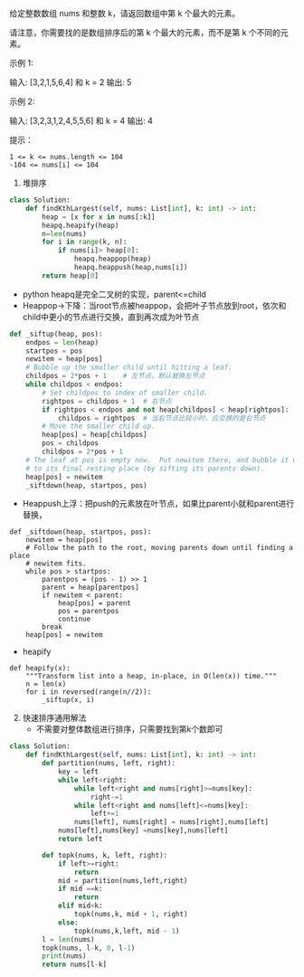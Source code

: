 给定整数数组 nums 和整数 k，请返回数组中第 k 个最大的元素。

请注意，你需要找的是数组排序后的第 k 个最大的元素，而不是第 k 个不同的元素。

 

示例 1:

输入: [3,2,1,5,6,4] 和 k = 2
输出: 5

示例 2:

输入: [3,2,3,1,2,4,5,5,6] 和 k = 4
输出: 4

 

提示：

    1 <= k <= nums.length <= 104
    -104 <= nums[i] <= 104



1. 堆排序

```python
class Solution:
    def findKthLargest(self, nums: List[int], k: int) -> int:
        heap = [x for x in nums[:k]]
        heapq.heapify(heap)
        n=len(nums)
        for i in range(k, n):
            if nums[i]> heap[0]:
                heapq.heappop(heap)
                heapq.heappush(heap,nums[i])
        return heap[0]
```

- python heapq是完全二叉树的实现，parent<=child
- Heappop->下降：当root节点被heappop，会把叶子节点放到root，依次和child中更小的节点进行交换，直到再次成为叶节点

```python
def _siftup(heap, pos):
    endpos = len(heap)
    startpos = pos
    newitem = heap[pos]
    # Bubble up the smaller child until hitting a leaf.
    childpos = 2*pos + 1    # 左节点，默认替换左节点
    while childpos < endpos:
        # Set childpos to index of smaller child.
        rightpos = childpos + 1  # 右节点
        if rightpos < endpos and not heap[childpos] < heap[rightpos]:
            childpos = rightpos  # 当右节点比较小时，应交换的是右节点
        # Move the smaller child up.
        heap[pos] = heap[childpos]
        pos = childpos
        childpos = 2*pos + 1
    # The leaf at pos is empty now.  Put newitem there, and bubble it up
    # to its final resting place (by sifting its parents down).
    heap[pos] = newitem
    _siftdown(heap, startpos, pos)
```

- Heappush上浮：把push的元素放在叶节点，如果比parent小就和parent进行替换，

```
def _siftdown(heap, startpos, pos):
    newitem = heap[pos]
    # Follow the path to the root, moving parents down until finding a place
    # newitem fits.
    while pos > startpos:
        parentpos = (pos - 1) >> 1
        parent = heap[parentpos]
        if newitem < parent:
            heap[pos] = parent
            pos = parentpos
            continue
        break
    heap[pos] = newitem
```

- heapify 

```
def heapify(x):
    """Transform list into a heap, in-place, in O(len(x)) time."""
    n = len(x)
    for i in reversed(range(n//2)):
        _siftup(x, i)
```



2. 快速排序通用解法
   - 不需要对整体数组进行排序，只需要找到第k个数即可

```python
class Solution:
    def findKthLargest(self, nums: List[int], k: int) -> int:
        def partition(nums, left, right):
            key = left
            while left<right:
                while left<right and nums[right]>=nums[key]:
                    right-=1
                while left<right and nums[left]<=nums[key]:
                    left+=1
                nums[left], nums[right] = nums[right],nums[left]
            nums[left],nums[key] =nums[key],nums[left]
            return left

        def topk(nums, k, left, right):
            if left>=right:
                return
            mid = partition(nums,left,right)
            if mid ==k:
                return
            elif mid<k:
                topk(nums,k, mid + 1, right)
            else:
                topk(nums,k,left, mid - 1)
        l = len(nums)
        topk(nums, l-k, 0, l-1)
        print(nums)
        return nums[l-k]
```

